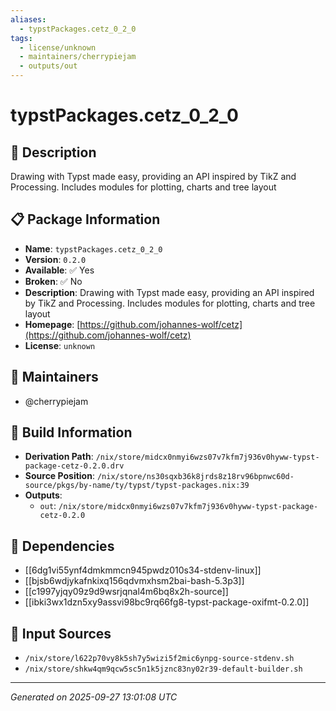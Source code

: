 ```yaml
---
aliases:
  - typstPackages.cetz_0_2_0
tags:
  - license/unknown
  - maintainers/cherrypiejam
  - outputs/out
---
```


# typstPackages.cetz_0_2_0

## 📝 Description

Drawing with Typst made easy, providing an API inspired by TikZ and Processing. Includes modules for plotting, charts and tree layout

## 📋 Package Information

- **Name**: `typstPackages.cetz_0_2_0`
- **Version**: `0.2.0`
- **Available**: ✅ Yes
- **Broken**: ✅ No
- **Description**: Drawing with Typst made easy, providing an API inspired by TikZ and Processing. Includes modules for plotting, charts and tree layout
- **Homepage**: [https://github.com/johannes-wolf/cetz](https://github.com/johannes-wolf/cetz)
- **License**: `unknown`
## 👥 Maintainers

- @cherrypiejam


## 🔧 Build Information

- **Derivation Path**: `/nix/store/midcx0nmyi6wzs07v7kfm7j936v0hyww-typst-package-cetz-0.2.0.drv`
- **Source Position**: `/nix/store/ns30sqxb36k8jrds8z18rv96bpnwc60d-source/pkgs/by-name/ty/typst/typst-packages.nix:39`
- **Outputs**:
  - `out`:  `/nix/store/midcx0nmyi6wzs07v7kfm7j936v0hyww-typst-package-cetz-0.2.0`

## 🔗 Dependencies

- [[6dg1vi55ynf4dmkmmcn945pwdz010s34-stdenv-linux]]
- [[bjsb6wdjykafnkixq156qdvmxhsm2bai-bash-5.3p3]]
- [[c1997yjqy09z9d9wsrjqnal4m6bq8x2h-source]]
- [[ibki3wx1dzn5xy9assvi98bc9rq66fg8-typst-package-oxifmt-0.2.0]]

## 📁 Input Sources

- `/nix/store/l622p70vy8k5sh7y5wizi5f2mic6ynpg-source-stdenv.sh`
- `/nix/store/shkw4qm9qcw5sc5n1k5jznc83ny02r39-default-builder.sh`

---
*Generated on 2025-09-27 13:01:08 UTC*
